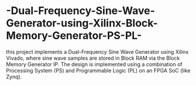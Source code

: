 # -Dual-Frequency-Sine-Wave-Generator-using-Xilinx-Block-Memory-Generator-PS-PL-
this project implements a Dual-Frequency Sine Wave Generator using Xilinx Vivado, where sine wave samples are stored in Block RAM via the Block Memory Generator IP. The design is implemented using a combination of Processing System (PS) and Programmable Logic (PL) on an FPGA SoC (like Zynq). 
